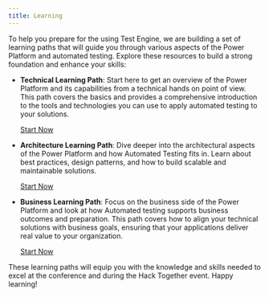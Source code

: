 ```yaml
---
title: Learning
---
```


To help you prepare for the using Test Engine, we are building a set of learning paths that will guide you through various aspects of the Power Platform and automated testing. Explore these resources to build a strong foundation and enhance your skills:

- **Technical Learning Path**: Start here to get an overview of the Power Platform and its capabilities from a technical hands on point of view. This path covers the basics and provides a comprehensive introduction to the tools and technologies you can use to apply automated testing to your solutions.

  [Start Now](./technical/)

- **Architecture Learning Path**: Dive deeper into the architectural aspects of the Power Platform and how Automated Testing fits in. Learn about best practices, design patterns, and how to build scalable and maintainable solutions.

   [Start Now](./architecture/)

- **Business Learning Path**: Focus on the business side of the Power Platform and look at how Automated testing supports business outcomes and preparation. This path covers how to align your technical solutions with business goals, ensuring that your applications deliver real value to your organization.

   [Start Now](./business-path/)

These learning paths will equip you with the knowledge and skills needed to excel at the conference and during the Hack Together event. Happy learning!
